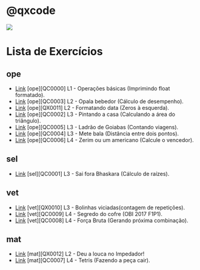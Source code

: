 # @qxcode
[![](https://raw.githubusercontent.com/qxcodefup/arcade/master/assets/intro.png)](intro.md#qxcode)

Lista de Exercícios
=========================


## ope
- [Link](./base/0000/Readme.md#qxcode) [ope][QC0000] L1 - Operações básicas (Imprimindo float formatado).
- [Link](./base/0003/Readme.md#qxcode) [ope][QC0003] L2 - Opala bebedor (Cálculo de desempenho).
- [Link](./base/0011/Readme.md#qxcode) [ope][QX0011] L2 - Formatando data (Zeros à esquerda).
- [Link](./base/0002/Readme.md#qxcode) [ope][QC0002] L3 - Pintando a casa (Calculando a área do triângulo).
- [Link](./base/0005/Readme.md#qxcode) [ope][QC0005] L3 - Ladrão de Goiabas (Contando viagens).
- [Link](./base/0004/Readme.md#qxcode) [ope][QC0004] L3 - Mete bala (Distância entre dois pontos).
- [Link](./base/0006/Readme.md#qxcode) [ope][QC0006] L4 - Zerim ou um americano (Calcule o vencedor).


## sel
- [Link](./base/0001/Readme.md#qxcode) [sel][QC0001] L3 - Sai fora Bhaskara (Cálculo de raízes).


## vet
- [Link](./base/0010/Readme.md#qxcode) [vet][QX0010] L3 - Bolinhas viciadas(contagem de repetições).
- [Link](./base/0009/Readme.md#qxcode) [vet][QC0009] L4 - Segredo do cofre (OBI 2017 F1P1).
- [Link](./base/0008/Readme.md#qxcode) [vet][QC0008] L4 - Força Bruta (Gerando próxima combinação).


## mat
- [Link](./base/0012/Readme.md#qxcode) [mat][QX0012] L2 - Deu a louca no Impedador!
- [Link](./base/0007/Readme.md#qxcode) [mat][QC0007] L4 - Tetris (Fazendo a peça cair).
